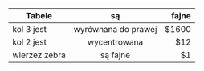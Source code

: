 | Tabele        | są                  | fajne |
| ------------- |:-------------------:| -----:|
| kol 3 jest    | wyrównana do prawej | $1600 |
| kol 2 jest    | wycentrowana        |   $12 |
| wierzez zebra | są fajne            |    $1 |

